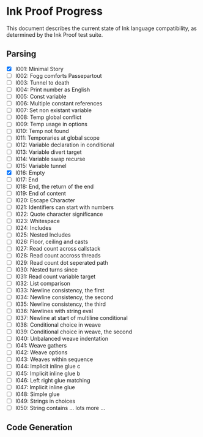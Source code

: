 # Ink Proof Progress
This document describes the current state of Ink language compatibility, as determined by the Ink Proof test suite.

## Parsing
- [x] I001: Minimal Story
- [ ] I002: Fogg comforts Passepartout
- [ ] I003: Tunnel to death
- [ ] I004: Print number as English
- [ ] I005: Const variable
- [ ] I006: Multiple constant references
- [ ] I007: Set non existant variable
- [ ] I008: Temp global conflict
- [ ] I009: Temp usage in options
- [ ] I010: Temp not found
- [ ] I011: Temporaries at global scope
- [ ] I012: Variable declaration in conditional
- [ ] I013: Variable divert target
- [ ] I014: Variable swap recurse
- [ ] I015: Variable tunnel
- [x] I016: Empty
- [ ] I017: End
- [ ] I018: End, the return of the end
- [ ] I019: End of content
- [ ] I020: Escape Character
- [ ] I021: Identifiers can start with numbers
- [ ] I022: Quote character significance
- [ ] I023: Whitespace
- [ ] I024: Includes
- [ ] I025: Nested Includes
- [ ] I026: Floor, ceiling and casts
- [ ] I027: Read count across callstack
- [ ] I028: Read count accross threads
- [ ] I029: Read count dot seperated path
- [ ] I030: Nested turns since
- [ ] I031: Read count variable target
- [ ] I032: List comparison
- [ ] I033: Newline consistency, the first
- [ ] I034: Newline consistency, the second
- [ ] I035: Newline consistency, the third
- [ ] I036: Newlines with string eval
- [ ] I037: Newline at start of multiline conditional
- [ ] I038: Conditional choice in weave
- [ ] I039: Conditional choice in weave, the second
- [ ] I040: Unbalanced weave indentation
- [ ] I041: Weave gathers
- [ ] I042: Weave options
- [ ] I043: Weaves within sequence
- [ ] I044: Implicit inline glue c
- [ ] I045: Implicit inline glue b
- [ ] I046: Left right glue matching
- [ ] I047: Implicit inline glue
- [ ] I048: Simple glue
- [ ] I049: Strings in choices
- [ ] I050: String contains
... lots more ...

## Code Generation
